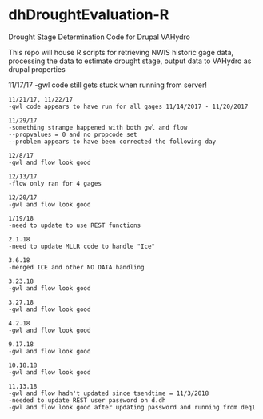 # dhDroughtEvaluation-R
Drought Stage Determination Code for Drupal VAHydro

This repo will house R scripts for retrieving NWIS historic gage data, processing the data to estimate drought stage, output data to VAHydro as drupal properties 

11/17/17
	-gwl code still gets stuck when running from server! 

	11/21/17, 11/22/17
	-gwl code appears to have run for all gages 11/14/2017 - 11/20/2017
	
	11/29/17
	-something strange happened with both gwl and flow 
	--propvalues = 0 and no propcode set 
	--problem appears to have been corrected the following day 
	
	12/8/17
	-gwl and flow look good
	
	12/13/17
	-flow only ran for 4 gages 
	
	12/20/17
	-gwl and flow look good

	1/19/18
	-need to update to use REST functions 
	
	2.1.18
	-need to update MLLR code to handle "Ice" 
	
	3.6.18
	-merged ICE and other NO DATA handling 
	
	3.23.18
	-gwl and flow look good
	
	3.27.18
	-gwl and flow look good
	
	4.2.18
	-gwl and flow look good
	
	9.17.18
	-gwl and flow look good
	
	10.18.18
	-gwl and flow look good
	
	11.13.18
	-gwl and flow hadn't updated since tsendtime = 11/3/2018
	-needed to update REST user password on d.dh 
	-gwl and flow look good	after updating password and running from deq1
